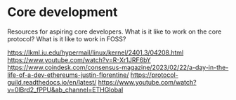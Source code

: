 # Core development 

Resources for aspiring core developers. 
What is it like to work on the core protocol? 
What is it like to work in FOSS?

https://lkml.iu.edu/hypermail/linux/kernel/2401.3/04208.html
https://www.youtube.com/watch?v=R-Xr1JRF6bY
https://www.coindesk.com/consensus-magazine/2023/02/22/a-day-in-the-life-of-a-dev-ethereums-justin-florentine/
https://protocol-guild.readthedocs.io/en/latest/
https://www.youtube.com/watch?v=0lBrd2_fPPU&ab_channel=ETHGlobal
